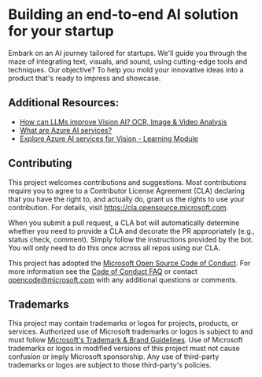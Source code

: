 # Building an end-to-end AI solution for your startup

Embark on an AI journey tailored for startups. We'll guide you through the maze of integrating text, visuals, and sound, using cutting-edge tools and techniques. Our objective? To help you mold your innovative ideas into a product that's ready to impress and showcase.


## Additional Resources:

- [How can LLMs improve Vision AI? OCR, Image & Video Analysis](https://www.youtube.com/watch?v=4shB_qdU3Gs)
- [What are Azure AI services?](https://learn.microsoft.com/en-us/azure/ai-services/what-are-ai-services)
 - [Explore Azure AI services for Vision - Learning Module](https://learn.microsoft.com/en-us/training/modules/explore-cognitive-services-vision)



## Contributing

This project welcomes contributions and suggestions.  Most contributions require you to agree to a
Contributor License Agreement (CLA) declaring that you have the right to, and actually do, grant us
the rights to use your contribution. For details, visit https://cla.opensource.microsoft.com.

When you submit a pull request, a CLA bot will automatically determine whether you need to provide
a CLA and decorate the PR appropriately (e.g., status check, comment). Simply follow the instructions
provided by the bot. You will only need to do this once across all repos using our CLA.

This project has adopted the [Microsoft Open Source Code of Conduct](https://opensource.microsoft.com/codeofconduct/).
For more information see the [Code of Conduct FAQ](https://opensource.microsoft.com/codeofconduct/faq/) or
contact [opencode@microsoft.com](mailto:opencode@microsoft.com) with any additional questions or comments.

## Trademarks

This project may contain trademarks or logos for projects, products, or services. Authorized use of Microsoft 
trademarks or logos is subject to and must follow 
[Microsoft's Trademark & Brand Guidelines](https://www.microsoft.com/en-us/legal/intellectualproperty/trademarks/usage/general).
Use of Microsoft trademarks or logos in modified versions of this project must not cause confusion or imply Microsoft sponsorship.
Any use of third-party trademarks or logos are subject to those third-party's policies.

